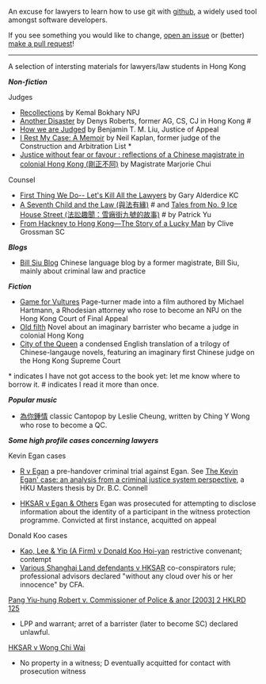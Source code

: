 An excuse for lawyers to learn how to use git with [github](https://www.youtube.com/watch?v=pBy1zgt0XPc), a widely used tool amongst software developers.

If you see something you would like to change, [open an issue](https://github.com/3willows/hk-legal-history-snippets/issues) or (better) [make a pull request](https://github.com/3willows/hk-legal-history-snippets/pulls)!

---

A selection of intersting materials for lawyers/law students in Hong Kong

***Non-fiction***

Judges
- [Recollections](https://www.sweetandmaxwell.com.hk/BookStore/showProduct.asp?countrycode=HK&id=2258&subjID=&ptab=1&bookstore=1&g=l15e43&ec=QSNBGDKTJJVZRUJQFVYJZLEDBTVQRLIGGGRYABQHEUINZJSCRSLOATPHUG) by Kemal Bokhary NPJ
- [Another Disaster](https://en.wikipedia.org/wiki/Denys_Roberts) by Denys Roberts, former AG, CS, CJ in Hong Kong #
- [How we are Judged](https://www.cityu.edu.hk/upress/how-are-we-judged) by Benjamin T. M. Liu, Justice of Appeal
- [I Rest My Case: A Memoir](https://books.google.com.hk/books/about/I_Rest_My_Case.html?id=OIG4jwEACAAJ&redir_esc=y) by Neil Kaplan, former judge of the Construction and Arbitration List *
- [Justice without fear or favour : reflections of a Chinese magistrate in colonial Hong Kong (剛正不阿)](https://billsiu.blogspot.com/2011/07/blog-post_20.html) by Magistrate Marjorie Chui

Counsel
- [First Thing We Do-- Let's Kill All the Lawyers](https://www.abebooks.com/first-edition/First-Thing-Do---Kill-Lawyers-Gary/14494316475/bd) by  Gary Alderdice KC
- [A Seventh Child and the Law (與法有緣)](https://hkupress.hku.hk/index.php?route=product/product&product_id=1471) # and [Tales from No. 9 Ice House Street (法訟趣聞：雪廠街九號的故事)](https://hkupress.hku.hk/Tales_from_9_Ice_House_Street) # by Patrick Yu
- [From Hackney to Hong Kong—The Story of a Lucky Man](https://hkupress.hku.hk/index.php?route=product/product&product_id=553) by Clive Grossman SC

***Blogs***

- [Bill Siu Blog](https://billsiu.blogspot.com/) Chinese language blog by a former magistrate, Bill Siu, mainly about criminal law and practice

***Fiction***

- [Game for Vultures](https://en.wikipedia.org/wiki/Game_for_Vultures)  Page-turner made into a film authored by Michael Hartmann, a Rhodesian attorney who rose to become an NPJ on the Hong Kong Court of Final Appeal
- [Old filth](https://headbutler.com/reviews/jane-gardam-old-filth/)  Novel about an imaginary barrister who became a judge in colonial Hong Kong
- [City of the Queen](https://hkupress.hku.hk/index.php?route=product/product&product_id=1192) a condensed English translation of a trilogy of Chinese-langauge novels, featuring an imaginary first Chinese judge on the Hong Kong Supreme Court

  
\* indicates I have not got access to the book yet: let me know where to borrow it.
\# indicates I read it more than once.


***Popular music***

- [為你鍾情](https://www.youtube.com/watch?v=lkd06VLJGQg) classic Cantopop by Leslie Cheung, written by Ching Y Wong who rose to become a QC.

***Some high profile cases concerning lawyers***

Kevin Egan cases
- [R v Egan](https://billsiu.blogspot.com/2013/06/blog-post_2.html) a pre-handover criminal trial against Egan.  See [The Kevin Egan' case: an analysis from a criminal justice system perspective](https://hub.hku.hk/handle/10722/28045), a HKU Masters thesis by  Dr. B.C. Connell

- [HKSAR v Egan & Others](https://www.news.gov.hk/isd/ebulletin/en/category/lawandorder/html/8e0362f1-5484-41ac-8e06-8941318e0129.htm) Egan was prosecuted for attempting to disclose information about the identity of a participant in the witness protection programme.  Convicted at first instance, acquitted on appeal

Donald Koo cases
- [Kao, Lee & Yip (A Firm) v Donald Koo Hoi-yan](https://webb-site.com/dbpub/artlinks.asp?s=3145) restrictive convenant; contempt
- [Various Shanghai Land defendants v HKSAR](https://webb-site.com/dbpub/artlinks.asp?s=5984) co-conspirators rule; professional advisors declared "without any cloud over his or her innocence" by CFA.

[Pang Yiu-hung Robert v. Commissioner of Police & anor [2003] 2 HKLRD 125](https://legalref.judiciary.hk/lrs/common/search/search_result_detail_frame.jsp?DIS=23638&QS=%28%7BPang+Yiu%5C-%5Chung+Robert%7D+%25parties%29%7C%28Pang%2CYiu-hung%2CRobert%29&TP=JU)
- LPP and warrant; arret of a barrister (later to become SC) declared unlawful.

[HKSAR v Wong Chi Wai](https://endlesslawstudy.blogspot.com/2014/07/hksar-v.html)
- No property in a witness; D eventually acquitted for contact with prosecution witness
  
